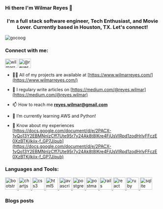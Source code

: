 ### Hi there I'm Wilmar Reyes 👋

<h3 align="center">I'm a full stack software engineer, Tech Enthusiast, and Movie Lover. Currently based in Houston, TX. Let's connect!</h3>

<p align="left"> <img src="https://komarev.com/ghpvc/?username=gocoog&label=Profile%20views&color=0e75b6&style=flat" alt="gocoog" /> </p>

<h3 align="left">Connect with me:</h3>
<p align="left">
<a href="https://linkedin.com/in/wilmarreyes" target="blank"><img align="center" src="https://cdn.jsdelivr.net/npm/simple-icons@3.0.1/icons/linkedin.svg" alt="wilmarreyes" height="30" width="40" /></a>
<a href="https://medium.com/@reyes.wilmar" target="blank"><img align="center" src="https://cdn.jsdelivr.net/npm/simple-icons@3.0.1/icons/medium.svg" alt="@reyes.wilmar" height="30" width="40" /></a>
</p>

- 👨‍💻 All of my projects are available at [https://www.wilmarreyes.com/](https://www.wilmarreyes.com/)

- 📝 I regulary write articles on [https://medium.com/@reyes.wilmar](https://medium.com/@reyes.wilmar)

- 📫 How to reach me **reyes.wilmar@gmail.com**

- 🌱 I’m currently learning AWS and Python!

- 📄 Know about my experiences [https://docs.google.com/document/d/e/2PACX-1vQo13Y2EBMNnIzCff7Ute95r7y24Ak8t8IKre4FjUsVlRpd1zodHrlyFFczE0XzBTKjlkiix-f_GP7J/pub](https://docs.google.com/document/d/e/2PACX-1vQo13Y2EBMNnIzCff7Ute95r7y24Ak8t8IKre4FjUsVlRpd1zodHrlyFFczE0XzBTKjlkiix-f_GP7J/pub)

<h3 align="left">Languages and Tools:</h3>
<p align="left"> <a href="https://getbootstrap.com" target="_blank"> <img src="https://devicons.github.io/devicon/devicon.git/icons/bootstrap/bootstrap-plain.svg" alt="bootstrap" width="40" height="40"/> </a> <a href="https://www.chartjs.org" target="_blank"> <img src="https://www.chartjs.org/media/logo-title.svg" alt="chartjs" width="40" height="40"/> </a> <a href="https://www.w3schools.com/css/" target="_blank"> <img src="https://devicons.github.io/devicon/devicon.git/icons/css3/css3-original-wordmark.svg" alt="css3" width="40" height="40"/> </a> <a href="https://www.w3.org/html/" target="_blank"> <img src="https://devicons.github.io/devicon/devicon.git/icons/html5/html5-original-wordmark.svg" alt="html5" width="40" height="40"/> </a> <a href="https://developer.mozilla.org/en-US/docs/Web/JavaScript" target="_blank"> <img src="https://devicons.github.io/devicon/devicon.git/icons/javascript/javascript-original.svg" alt="javascript" width="40" height="40"/> </a> <a href="https://www.postgresql.org" target="_blank"> <img src="https://devicons.github.io/devicon/devicon.git/icons/postgresql/postgresql-original-wordmark.svg" alt="postgresql" width="40" height="40"/> </a> <a href="https://postman.com" target="_blank"> <img src="https://www.vectorlogo.zone/logos/getpostman/getpostman-icon.svg" alt="postman" width="40" height="40"/> </a> <a href="https://rubyonrails.org" target="_blank"> <img src="https://devicons.github.io/devicon/devicon.git/icons/rails/rails-original-wordmark.svg" alt="rails" width="40" height="40"/> </a> <a href="https://reactjs.org/" target="_blank"> <img src="https://devicons.github.io/devicon/devicon.git/icons/react/react-original-wordmark.svg" alt="react" width="40" height="40"/> </a> <a href="https://www.ruby-lang.org/en/" target="_blank"> <img src="https://devicons.github.io/devicon/devicon.git/icons/ruby/ruby-original-wordmark.svg" alt="ruby" width="40" height="40"/> </a> <a href="https://www.sqlite.org/" target="_blank"> <img src="https://www.vectorlogo.zone/logos/sqlite/sqlite-icon.svg" alt="sqlite" width="40" height="40"/> </a> </p>


### Blogs posts
<!-- BLOG-POST-LIST:START -->
<!-- BLOG-POST-LIST:END -->

<!--
**gocoog/gocoog** is a ✨ _special_ ✨ repository because its `README.md` (this file) appears on your GitHub profile.

Here are some ideas to get you started:

- 🔭 I’m currently working on ...
- 🌱 I’m currently learning ...
- 👯 I’m looking to collaborate on ...
- 🤔 I’m looking for help with ...
- 💬 Ask me about ...
- 📫 How to reach me: ...
- 😄 Pronouns: ...
- ⚡ Fun fact: ...
-->
